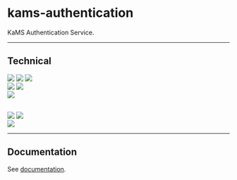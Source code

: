 # kams-authentication

KaMS Authentication Service.

------

## Technical
<img src="https://img.shields.io/badge/-JAVA%2017-00A7BB?style=for-the-badge&logo=java&logoColor=white"> <img src="https://img.shields.io/badge/-SPRING%20BOOT%203.1.0-6eb442?style=for-the-badge&logo=spring&logoColor=white">
<img src="https://img.shields.io/badge/-SPRING%20WEB-397200?style=for-the-badge&logo=spring&logoColor=white">
<br> <img src="https://img.shields.io/badge/-SPRING%20DATA%20JPA-8db411?style=for-the-badge&logo=spring&logoColor=white"> <img src="https://img.shields.io/badge/-MYSQL-006189?style=for-the-badge&logo=mysql&logoColor=white">
<br> <img src="https://img.shields.io/badge/-SPRING%20SECURITY-1a5900?style=for-the-badge&logo=spring&logoColor=white">

<br><img src="https://img.shields.io/badge/-GRADLE-black?style=for-the-badge&logo=gradle&logoColor=white">
<img src="https://img.shields.io/badge/-JACOCO-810a00?style=for-the-badge">
<br><img src="https://img.shields.io/badge/-ANGULAR-c41829?style=for-the-badge&logo=angular&logoColor=white">

------

## Documentation

See [documentation](doc).

